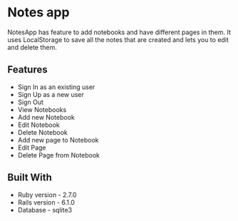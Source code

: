 # Notes app

NotesApp has feature to add notebooks and have different pages in them. It uses LocalStorage to save all the notes that are created and lets you to edit and delete them.

## Features
* Sign In as an existing user
* Sign Up as a new user
* Sign Out
* View Notebooks
* Add new Notebook
* Edit Notebook
* Delete Notebook
* Add new page to Notebook
* Edit Page
* Delete Page from Notebook

## Built With
* Ruby version - 2.7.0
* Rails version - 6.1.0
* Database - sqlite3


